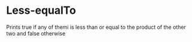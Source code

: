 # Less-equalTo
Prints true if any of themi is less than or equal to the product of the other two and false otherwise
